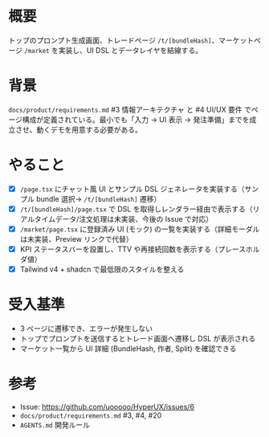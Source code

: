 # 概要
トップのプロンプト生成画面、トレードページ `/t/[bundleHash]`、マーケットページ `/market` を実装し、UI DSL とデータレイヤを結線する。

# 背景
`docs/product/requirements.md` #3 情報アーキテクチャ と #4 UI/UX 要件 でページ構成が定義されている。最小でも「入力 → UI 表示 → 発注準備」までを成立させ、動くデモを用意する必要がある。

# やること
- [x] `/page.tsx` にチャット風 UI とサンプル DSL ジェネレータを実装する（サンプル bundle 選択→ `/t/[bundleHash]` 遷移）
- [x] `/t/[bundleHash]/page.tsx` で DSL を取得しレンダラー経由で表示する（リアルタイムデータ/注文処理は未実装、今後の Issue で対応）
- [x] `/market/page.tsx` に登録済み UI (モック) の一覧を実装する（詳細モーダルは未実装、Preview リンクで代替）
- [x] KPI ステータスバーを設置し、TTV や再接続回数を表示する（プレースホルダ値）
- [x] Tailwind v4 + shadcn で最低限のスタイルを整える

# 受入基準
- 3 ページに遷移でき、エラーが発生しない
- トップでプロンプトを送信するとトレード画面へ遷移し DSL が表示される
- マーケット一覧から UI 詳細 (BundleHash, 作者, Split) を確認できる

# 参考
- Issue: https://github.com/uooooo/HyperUX/issues/6
- `docs/product/requirements.md` #3, #4, #20
- `AGENTS.md` 開発ルール
